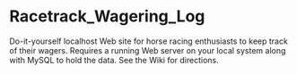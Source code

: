 # Racetrack_Wagering_Log
Do-it-yourself localhost Web site for horse racing enthusiasts to keep track of their wagers.
Requires a running Web server on your local system along with MySQL to hold the data.
See the Wiki for directions.
